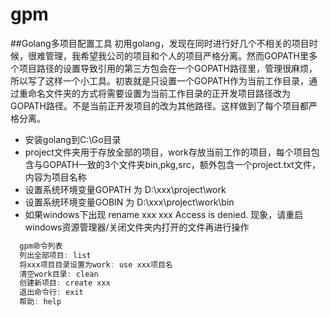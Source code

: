 # gpm

##Golang多项目配置工具
  初用golang，发现在同时进行好几个不相关的项目时候，很难管理，我希望我公司的项目和个人的项目严格分离。然而GOPATH里多个项目路径的设置导致引用的第三方包会在一个GOPATH路径里，管理很麻烦，所以写了这样一个小工具。初衷就是只设置一个GOPATH作为当前工作目录，通过重命名文件夹的方式将需要设置为当前工作目录的正开发项目路径改为GOPATH路径。不是当前正开发项目的改为其他路径。这样做到了每个项目都严格分离。

* 安装golang到C:\Go目录
* project文件夹用于存放全部的项目，work存放当前工作的项目，每个项目包含与GOPATH一致的3个文件夹bin,pkg,src，额外包含一个project.txt文件，内容为项目名称
* 设置系统环境变量GOPATH 为 D:\xxx\project\work
* 设置系统环境变量GOBIN 为 D:\xxx\project\work\bin
* 如果windows下出现 rename xxx xxx Access is denied. 现象，请重启windows资源管理器/关闭文件夹内打开的文件再进行操作
  
```javascript
  gpm命令列表
  列出全部项目: list
  将xxx项目目录设置为work: use xxx项目名
  清空work目录: clean
  创建新项目: create xxx
  退出命令行: exit
  帮助: help
```